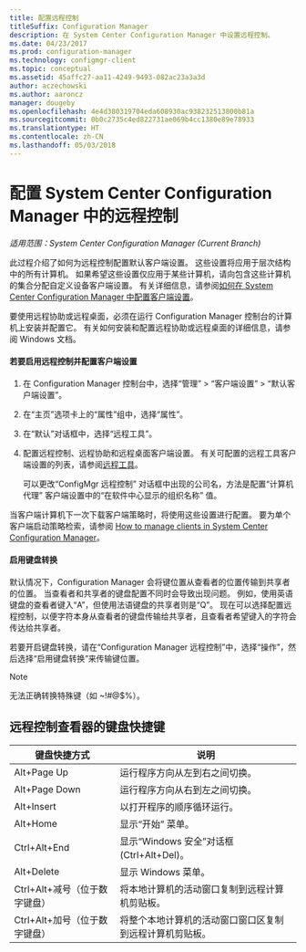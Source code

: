 ```yaml
---
title: 配置远程控制
titleSuffix: Configuration Manager
description: 在 System Center Configuration Manager 中设置远程控制。
ms.date: 04/23/2017
ms.prod: configuration-manager
ms.technology: configmgr-client
ms.topic: conceptual
ms.assetid: 45affc27-aa11-4249-9493-082ac23a3a3d
author: aczechowski
ms.author: aaroncz
manager: dougeby
ms.openlocfilehash: 4e4d380319704eda608930ac938232513800b81a
ms.sourcegitcommit: 0b0c2735c4ed822731ae069b4cc1380e89e78933
ms.translationtype: HT
ms.contentlocale: zh-CN
ms.lasthandoff: 05/03/2018
---
```

# <a name="configuring-remote-control-in-system-center-configuration-manager"></a>配置 System Center Configuration Manager 中的远程控制

*适用范围：System Center Configuration Manager (Current Branch)*

 此过程介绍了如何为远程控制配置默认客户端设置。 这些设置将应用于层次结构中的所有计算机。 如果希望这些设置仅应用于某些计算机，请向包含这些计算机的集合分配自定义设备客户端设置。 有关详细信息，请参阅[如何在 System Center Configuration Manager 中配置客户端设置](../../../../core/clients/deploy/configure-client-settings.md)。 

要使用远程协助或远程桌面，必须在运行 Configuration Manager 控制台的计算机上安装并配置它。 有关如何安装和配置远程协助或远程桌面的详细信息，请参阅 Windows 文档。  

#### <a name="to-enable-remote-control-and-configure-client-settings"></a>若要启用远程控制并配置客户端设置  

1.  在 Configuration Manager 控制台中，选择“管理” > “客户端设置” > “默认客户端设置”。  

4.  在“主页”选项卡上的“属性”组中，选择“属性”。  

5.  在“默认”对话框中，选择“远程工具”。  

6.  配置远程控制、远程协助和远程桌面客户端设置。 有关可配置的远程工具客户端设置的列表，请参阅[远程工具](../../../../core/clients/deploy/about-client-settings.md#remote-tools)。  

    可以更改“ConfigMgr 远程控制”  对话框中出现的公司名，方法是配置“计算机代理”  客户端设置中的“在软件中心显示的组织名称”  值。  

 当客户端计算机下一次下载客户端策略时，将使用这些设置进行配置。 要为单个客户端启动策略检索，请参阅 [How to manage clients in System Center Configuration Manager](../../../../core/clients/manage/manage-clients.md)。  

#### <a name="enable-keyboard-translation"></a>启用键盘转换

默认情况下，Configuration Manager 会将键位置从查看者的位置传输到共享者的位置。 当查看者和共享者的键盘配置不同时会导致出现问题。 例如，使用英语键盘的查看者键入“A”，但使用法语键盘的共享者则是“Q”。 现在可以选择配置远程控制，以便字符本身从查看者的键盘传输给共享者，且查看者希望键入的字符会传达给共享者。

若要开启键盘转换，请在“Configuration Manager 远程控制”中，选择“操作”，然后选择“启用键盘转换”来传输键位置。

> [!NOTE]
>
> 无法正确转换特殊键（如 ~!#@$%）。


## <a name="keyboard-shortcuts-for-the-remote-control-viewer"></a>远程控制查看器的键盘快捷键

|键盘快捷方式|说明|  
|-----------------------|-----------------|  
|Alt+Page Up|运行程序方向从左到右之间切换。|  
|Alt+Page Down|运行程序方向从右到左之间切换。|  
|Alt+Insert|以打开程序的顺序循环运行。|  
|Alt+Home|显示“开始”  菜单。|  
|Ctrl+Alt+End|显示“Windows 安全”对话框 (Ctrl+Alt+Del)。|  
|Alt+Delete|显示 Windows 菜单。|  
|Ctrl+Alt+减号（位于数字键盘）|将本地计算机的活动窗口复制到远程计算机剪贴板。|  
|Ctrl+Alt+加号（位于数字键盘）|将整个本地计算机的活动窗口窗口区复制到远程计算机剪贴板。|  

